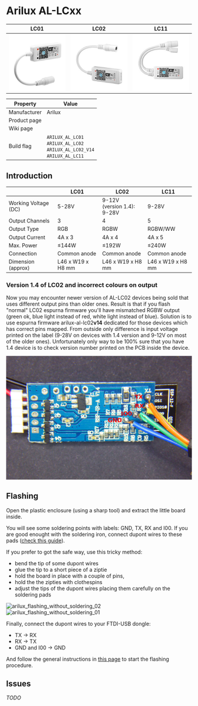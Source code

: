 # Arilux AL-LCxx

|LC01|LC02|LC11|
|---|---|---|
|![Arilux AL-LC01](images/devices/arilux-al-lc01.jpg)|![Arilux AL-LC02](images/devices/arilux-al-lc02.jpg)|![Arilux AL-LC11](images/devices/arilux-al-lc11.jpg)|

|Property|Value|
|---|---|
|Manufacturer|Arilux|
|Product page||
|Wiki page||
|Build flag|`ARILUX_AL_LC01`<br>`ARILUX_AL_LC02`<br>`ARILUX_AL_LC02_V14`<br> `ARILUX_AL_LC11`|

## Introduction

|   |LC01|LC02|LC11|
|---|---|---|---|
|Working Voltage (DC)|5-28V|9-12V<br/>(version 1.4): 9-28V|9-28V|
|Output Channels|3|4|5|
|Output Type|RGB|RGBW|RGBW/WW|
|Output Current|4A x 3|4A x 4|4A x 5|
|Max. Power|≤144W|≤192W|≤240W|
|Connection|Common anode|Common anode|Common anode|
|Dimension (approx)|L46 x W19 x H8 mm|L46 x W19 x H8 mm|L46 x W19 x H8 mm|

### Version 1.4 of LC02 and incorrect colours on output ###
Now you may encounter newer version of AL-LC02 devices being sold that uses different output pins than older ones. Result is that if you flash "normal" LC02 espurna firmware you'll have mismatched RGBW output (green ok, blue light instead of red, white light instead of blue).
Solution is to use espurna firmware arilux-al-lc02**v14** dedicated for those devices which has correct pins mapped.
From outside only difference is input voltage printed on the label (9-28V on devices with 1.4 version and 9-12V on most of the older ones). Unfortunately only way to be 100% sure that you have 1.4 device is to check version number printed on the PCB inside the device.

![Image of LC02 v1.4 PCB](images/flashing/ledcontroller-flash.jpg)

## Flashing

Open the plastic enclosure (using a sharp tool) and extract the little board inside.

You will see some soldering points with labels: GND, TX, RX and I00. If you are good enought with the soldering iron, connect dupont wires to these pads ([check this guide](Hardware-Magic-Home-LED-Controller)). 

If you prefer to got the safe way, use this tricky method: 

* bend the tip of some dupont wires 
* glue the tip to a short piece of a ziptie
* hold the board in place with a couple of pins,
* hold the the zipties with clothespins
* adjust the tips of the dupont wires placing them carefully on the soldering pads 

![arilux_flashing_without_soldering_02](https://user-images.githubusercontent.com/697599/42446451-915c1f64-8376-11e8-9ac7-4c797d6673ce.jpg)
![arilux_flashing_without_soldering_01](https://user-images.githubusercontent.com/697599/42446452-91df2972-8376-11e8-898b-d1014e15f9d8.jpg)

Finally, connect the dupont wires to your FTDI-USB dongle:

* TX -> RX
* RX -> TX
* GND and I00 -> GND

And follow the general instructions in [this page](Binaries) to start the flashing procedure. 


## Issues

*TODO*